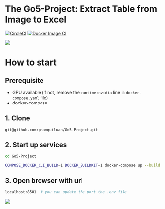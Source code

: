 # The Go5-Project: Extract Table from Image to Excel 
[![CircleCI](https://dl.circleci.com/status-badge/img/gh/phamquiluan/Go5-Project/tree/main.svg?style=svg)](https://dl.circleci.com/status-badge/redirect/gh/phamquiluan/Go5-Project/tree/main)
[![Docker Image CI](https://github.com/phamquiluan/Go5-Project/actions/workflows/docker-image.yml/badge.svg)](https://github.com/phamquiluan/Go5-Project/actions/workflows/docker-image.yml)


![](https://user-images.githubusercontent.com/24642166/115177933-6ca5b780-a0fa-11eb-810d-3a5daba2ef6e.gif)


# How to start

## Prerequisite
- GPU available (if not, remove the `runtime:nvidia` line in `docker-compose.yaml` file)
- docker-compose


## 1. Clone
```bash
git@github.com:phamquiluan/Go5-Project.git
```

## 2. Start up services
```bash
cd Go5-Project

COMPOSE_DOCKER_CLI_BUILD=1 DOCKER_BUILDKIT=1 docker-compose up --build
```

## 3. Open browser with url

```bash
localhost:8501  # you can update the port the .env file
```

![](https://user-images.githubusercontent.com/24642166/187752094-8af74653-77c7-4c27-8999-4198c988e42f.gif)
